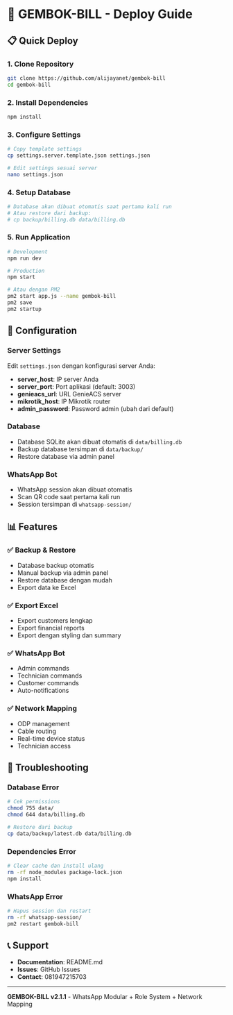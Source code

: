 # 🚀 GEMBOK-BILL - Deploy Guide

## 📋 Quick Deploy

### 1. Clone Repository
```bash
git clone https://github.com/alijayanet/gembok-bill
cd gembok-bill
```

### 2. Install Dependencies
```bash
npm install
```

### 3. Configure Settings
```bash
# Copy template settings
cp settings.server.template.json settings.json

# Edit settings sesuai server
nano settings.json
```

### 4. Setup Database
```bash
# Database akan dibuat otomatis saat pertama kali run
# Atau restore dari backup:
# cp backup/billing.db data/billing.db
```

### 5. Run Application
```bash
# Development
npm run dev

# Production
npm start

# Atau dengan PM2
pm2 start app.js --name gembok-bill
pm2 save
pm2 startup
```

## 🔧 Configuration

### Server Settings
Edit `settings.json` dengan konfigurasi server Anda:

- **server_host**: IP server Anda
- **server_port**: Port aplikasi (default: 3003)
- **genieacs_url**: URL GenieACS server
- **mikrotik_host**: IP Mikrotik router
- **admin_password**: Password admin (ubah dari default)

### Database
- Database SQLite akan dibuat otomatis di `data/billing.db`
- Backup database tersimpan di `data/backup/`
- Restore database via admin panel

### WhatsApp Bot
- WhatsApp session akan dibuat otomatis
- Scan QR code saat pertama kali run
- Session tersimpan di `whatsapp-session/`

## 📊 Features

### ✅ Backup & Restore
- Database backup otomatis
- Manual backup via admin panel
- Restore database dengan mudah
- Export data ke Excel

### ✅ Export Excel
- Export customers lengkap
- Export financial reports
- Export dengan styling dan summary

### ✅ WhatsApp Bot
- Admin commands
- Technician commands
- Customer commands
- Auto-notifications

### ✅ Network Mapping
- ODP management
- Cable routing
- Real-time device status
- Technician access

## 🔧 Troubleshooting

### Database Error
```bash
# Cek permissions
chmod 755 data/
chmod 644 data/billing.db

# Restore dari backup
cp data/backup/latest.db data/billing.db
```

### Dependencies Error
```bash
# Clear cache dan install ulang
rm -rf node_modules package-lock.json
npm install
```

### WhatsApp Error
```bash
# Hapus session dan restart
rm -rf whatsapp-session/
pm2 restart gembok-bill
```

## 📞 Support

- **Documentation**: README.md
- **Issues**: GitHub Issues
- **Contact**: 081947215703

---

**GEMBOK-BILL v2.1.1** - WhatsApp Modular + Role System + Network Mapping
